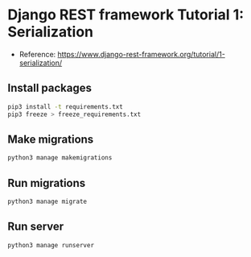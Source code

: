 # Django REST framework Tutorial 1: Serialization

- Reference: https://www.django-rest-framework.org/tutorial/1-serialization/

## Install packages

```bash
pip3 install -t requirements.txt
pip3 freeze > freeze_requirements.txt
```

## Make migrations

```bash
python3 manage makemigrations
```

## Run migrations

```bash
python3 manage migrate
```

## Run server

```bash
python3 manage runserver
```
